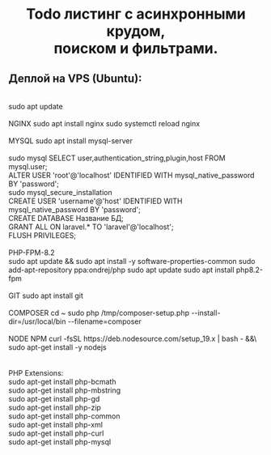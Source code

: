 <h1 align="center">
  Todo листинг с асинхронными крудом,<br>поиском и фильтрами.
</h1>
<h2>Деплой на VPS (Ubuntu):</h2><br>
sudo apt update<br><br>
NGINX
sudo apt install nginx
sudo systemctl reload nginx<br><br>
MYSQL
sudo apt install mysql-server<br><br>
sudo mysql
SELECT user,authentication_string,plugin,host FROM mysql.user;<br>
ALTER USER 'root'@'localhost' IDENTIFIED WITH mysql_native_password BY 'password';<br>
sudo mysql_secure_installation<br>
CREATE USER 'username'@'host' IDENTIFIED WITH mysql_native_password BY 'password';<br>
CREATE DATABASE Название БД;<br>
GRANT ALL ON laravel.* TO 'laravel'@'localhost';<br>
FLUSH PRIVILEGES;<br><br>
PHP-FPM-8.2<br>
sudo apt update && sudo apt install -y software-properties-common 
sudo add-apt-repository ppa:ondrej/php 
sudo apt update
sudo apt install php8.2-fpm<br><br>
GIT
sudo apt install git<br><br>
COMPOSER
cd ~
sudo php /tmp/composer-setup.php --install-dir=/usr/local/bin --filename=composer<br><br>
NODE NPM
curl -fsSL https://deb.nodesource.com/setup_19.x | bash - &&\
sudo apt-get install -y nodejs<br><br><br>
PHP Extensions:<br>
sudo apt-get install php-bcmath<br>
sudo apt-get install php-mbstring<br>
sudo apt-get install php-gd<br>
sudo apt-get install php-zip<br>
sudo apt-get install php-common<br>
sudo apt-get install php-xml<br>
sudo apt-get install php-curl<br>
sudo apt-get install php-mysql
